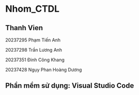 # Nhom_CTDL
## Thanh Vien
20237295	Phạm Tiến Anh

20237298	Trần Lương Anh

20237351	Đinh Công Khang

20237428	Ngụy Phan Hoàng Dương
## Phần mềm sử dụng: Visual Studio Code
